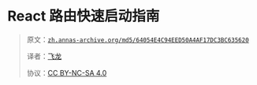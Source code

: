 # React 路由快速启动指南

> 原文：[`zh.annas-archive.org/md5/64054E4C94EED50A4AF17DC3BC635620`](https://zh.annas-archive.org/md5/64054E4C94EED50A4AF17DC3BC635620)
> 
> 译者：[飞龙](https://github.com/wizardforcel)
> 
> 协议：[CC BY-NC-SA 4.0](http://creativecommons.org/licenses/by-nc-sa/4.0/)